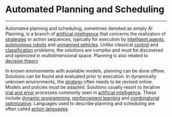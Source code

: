 # Automated Planning and Scheduling

---

Automated planning and scheduling, sometimes denoted as simply AI Planning,  is a branch of [artificial intelligence](https://en.wikipedia.org/wiki/Artificial_intelligence) that concerns the realization of [strategies](https://en.wikipedia.org/wiki/Strategy) or action sequences, typically for execution by [intelligent agents](https://en.wikipedia.org/wiki/Intelligent_agent), [autonomous robots](https://en.wikipedia.org/wiki/Autonomous_robot) and [unmanned vehicles](https://en.wikipedia.org/wiki/Unmanned_aerial_vehicle). Unlike classical [control](https://en.wikipedia.org/wiki/Control_system) and [classification](https://en.wikipedia.org/wiki/Statistical_classification) problems, the solutions are complex and must be discovered and optimized in multidimensional space. Planning is also related to [decision theory](https://en.wikipedia.org/wiki/Decision_theory)

In known environments with available models, planning can be done offline. Solutions can be found and evaluated prior to execution. In dynamically unknown environments, the [strategy](https://en.wikipedia.org/wiki/Strategy) often needs to be revised online. Models and policies must be adapted. Solutions usually resort to iterative [trial and error](https://en.wikipedia.org/wiki/Trial_and_error) processes commonly seen in [artificial intelligence](https://en.wikipedia.org/wiki/Artificial_intelligence). These include [dynamic programming](https://en.wikipedia.org/wiki/Dynamic_programming), [reinforcement learning](https://en.wikipedia.org/wiki/Reinforcement_learning) and [combinatorial optimization](https://en.wikipedia.org/wiki/Combinatorial_optimization). Languages used to describe planning and scheduling are often called [action languages](https://en.wikipedia.org/wiki/Action_language).
